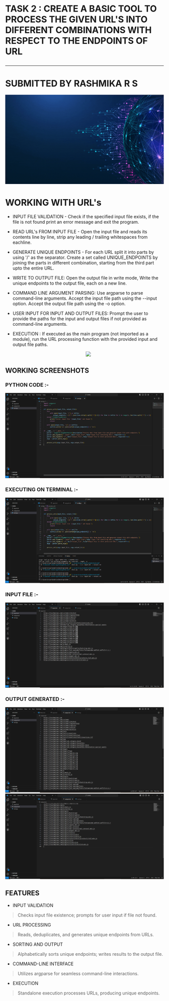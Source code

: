 <p align="center">

# TASK 2 : CREATE A BASIC TOOL TO PROCESS THE GIVEN URL'S INTO DIFFERENT COMBINATIONS WITH RESPECT TO THE ENDPOINTS OF URL <hr>
# SUBMITTED BY RASHMIKA R S

</p>
<p align="center">
  <img src="URL PROCESSING (2).gif">
</p>

# WORKING WITH URL's
- INPUT FILE VALIDATION - Check if the specified input file exists, if the file is not found print an error message and exit the program.
- READ URL's FROM INPUT FILE - Open the input file and reads its contents line by line, strip any leading / trailing whitespaces from eachline.
- GENERATE UNIQUE ENDPOINTS - For each URL split it into parts by using '/' as the separator. Create a set called UNIQUE_ENDPOINTS by joining the parts in different combination, starting from the third part upto the entire URL.
- WRITE TO OUTPUT FILE: Open the output file in write mode, Write the unique endpoints to the output file, each on a new line.
- COMMAND LINE ARGUMENT PARSING: Use argparse to parse command-line arguments. Accept the input file path using the --input option. Accept the output file path using the -o option.
- USER INPUT FOR INPUT AND OUTPUT FILES: Prompt the user to provide the paths for the input and output files if not provided as command-line arguments.
- EXECUTION : If executed as the main program (not imported as a module), run the URL processing function with the provided input and output file paths.

  <p align="center">
  <img src="url features.gif">
</p>

  ## WORKING SCREENSHOTS 
  ### PYTHON CODE :-
![code](https://github.com/Rasuchan/RASUT2/blob/main/code.png)
### EXECUTING ON TERMINAL :-
![code](https://github.com/Rasuchan/RASUT2/blob/main/terminal.png)
### INPUT FILE :-
![input](https://github.com/Rasuchan/RASUT2/blob/main/input.png)
### OUTPUT GENERATED :-
![output1](https://github.com/Rasuchan/RASUT2/blob/main/output1.png)
![output](https://github.com/Rasuchan/RASUT2/blob/main/output2.png)

## FEATURES
- INPUT VALIDATION
> Checks input file existence; prompts for user input if file not found.
- URL PROCESSING
> Reads, deduplicates, and generates unique endpoints from URLs.
- SORTING AND OUTPUT
> Alphabetically sorts unique endpoints; writes results to the output file.
- COMMAND-LINE INTERFACE
> Utilizes argparse for seamless command-line interactions.
- EXECUTION
> Standalone execution processes URLs, producing unique endpoints.
